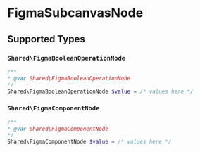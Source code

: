 # FigmaSubcanvasNode


## Supported Types

### `Shared\FigmaBooleanOperationNode`

```php
/**
* @var Shared\FigmaBooleanOperationNode
*/
Shared\FigmaBooleanOperationNode $value = /* values here */
```

### `Shared\FigmaComponentNode`

```php
/**
* @var Shared\FigmaComponentNode
*/
Shared\FigmaComponentNode $value = /* values here */
```

